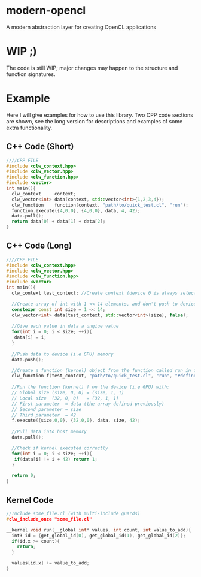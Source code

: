 # modern-opencl
A modern abstraction layer for creating OpenCL applications

# WIP ;)
The code is still WIP; major changes may happen to the structure and function signatures.

# Example
Here I will give examples for how to use this library. Two CPP code sections are shown, see the long version for descriptions and examples of some extra functionality.

## C++ Code (Short)
```C++
////CPP FILE
#include <clw_context.hpp>
#include <clw_vector.hpp>
#include <clw_function.hpp>
#include <vector>
int main(){
  clw_context     context;
  clw_vector<int> data(context, std::vector<int>{1,2,3,4});
  clw_function    function(context, "path/to/quick_test.cl", "run");
  function.execute({4,0,0}, {4,0,0}, data, 4, 42);
  data.pull();
  return data[0] + data[1] + data[2];
}
```
## C++ Code (Long)
```C++
////CPP FILE
#include <clw_context.hpp>
#include <clw_vector.hpp>
#include <clw_function.hpp>
#include <vector>
int main(){
  clw_context test_context; //Create context (device 0 is always selected for now)

  //Create array of int with 1 << 14 elements, and don't push to device (i.e GPU) memory
  constexpr const int size = 1 << 14; 
  clw_vector<int> data(test_context, std::vector<int>(size), false);
  
  //Give each value in data a unqiue value
  for(int i = 0; i < size; ++i){
   data[i] = i;
  }
  
  //Push data to device (i.e GPU) memory
  data.push();

  //Create a function (kernel) object from the function called run in file quick_test.cl
  clw_function f(test_context, "path/to/quick_test.cl", "run", "#define SOME_RANDOM_STUFF");
  
  //Run the function (kernel) f on the device (i.e GPU) with:
  // Global size (size, 0, 0) = (size, 1, 1)
  // Local size  (32, 0, 0)   = (32, 1, 1)
  // First parameter  = data (the array defined previously)
  // Second parameter = size
  // Third parameter  = 42
  f.execute({size,0,0}, {32,0,0}, data, size, 42);
  
  //Pull data into host memory
  data.pull();

  //Check if kernel executed correctly
  for(int i = 0; i < size; ++i){
   if(data[i] != i + 42) return 1;
  }

  return 0;
}
```
## Kernel Code
```C
//Include some_file.cl (with multi-include guards)
#clw_include_once "some_file.cl"

__kernel void run(__global int* values, int count, int value_to_add){
  int3 id = {get_global_id(0), get_global_id(1), get_global_id(2)};
  if(id.x >= count){
    return;
  }

  values[id.x] += value_to_add;
}
```
